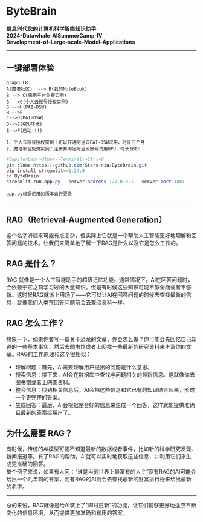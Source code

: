 # **ByteBrain**

**信息时代您的计算机科学智能知识助手  
2024-Datawhale-AISummerCamp-IV   
Development-of-Large-scale-Model-Applications**

---
## 一键部署体验
```mermaid
graph LR
A(魔塔社区)  --> B(我的NoteBook)
B --> C(魔搭平台免费实例)
B -->G(个人云账号授权实例)
G -->H(PAI-DSW)
H -->F
C-->D(PAI-DSW)
D-->E(GPU环境)
E-->F(启动!!!)
```
`1、个人云账号授权实例：可以开通阿里云PAI-DSW试用，时长三个月`  
`2、魔塔平台免费实例：注册并绑定阿里云账号试用GPU，时长100h`
```powershell
#JupyterLab->Other->Terminal->Ctrl+V
git clone https://github.com/Stars-niu/ByteBrain.git
pip install streamlit==1.24.0
cd ByteBrain
streamlit run app.py --server.address 127.0.0.1 --server.port 1001
```

`app.py根据使用的版本自行更换`

---
## RAG（Retrieval-Augmented Generation）  
这个名字听起来可能有点复杂，但实际上它就是一个帮助人工智能更好地理解和回答问题的技术。让我们来简单地了解一下RAG是什么以及它是怎么工作的。
## RAG 是什么？
RAG 就像是一个人工智能助手的超级记忆功能。通常情况下，AI在回答问题时，会依赖于它之前学习过的大量知识。但是有时候这些知识可能不够全面或者不够新。这时候RAG就派上用场了——它可以让AI在回答问题的时候去查找最新的信息，就像我们人类在回答问题前会去查阅资料一样。
## RAG 怎么工作？
想象一下，如果你要写一篇关于恐龙的文章，你会怎么做？你可能会先回忆自己知道的一些基本事实，然后去图书馆或者上网找一些最新的研究资料来丰富你的文章。RAG的工作原理和这个很相似：
 - 理解问题：首先，AI需要理解用户提出的问题是什么意思。
 - 搜索信息：接下来，AI会在数据库中查找与问题相关的最新信息。这就像你去图书馆或者上网查资料。
 - 整合信息：找到相关信息后，AI会把这些信息和它已有的知识结合起来，形成一个更完整的答案。
 - 生成回答：最后，AI会根据整合好的信息来生成一个回答，这样就能提供准确且最新的答案给用户了。
## 为什么需要 RAG？
有时候，传统的AI模型可能不知道最新的数据或者事件，比如新的科学研究发现、新闻报道等。有了RAG的帮助，AI就可以实时地获取这些信息，并利用它们来生成更准确的回答。   
举个例子来说，如果有人问：“谁是当前世界上最富有的人？”没有RAG的AI可能会给出一个几年前的答案，而有RAG的AI则会去查找最新的财富排行榜来给出最新的名字。   

---
总的来说，RAG就像是给AI装上了“即时更新”的功能，让它们能够更好地适应不断变化的信息环境，从而提供更加准确和有用的答案。
